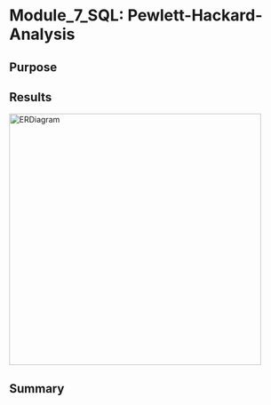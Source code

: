 # Module_7_SQL: Pewlett-Hackard-Analysis
## Purpose

## Results

<img width="453" alt="ERDiagram" src="https://github.com/Jall3n/Module_7_SQL/assets/119149740/a867329d-9e55-41c5-9245-c3ff5b24e370">

## Summary
